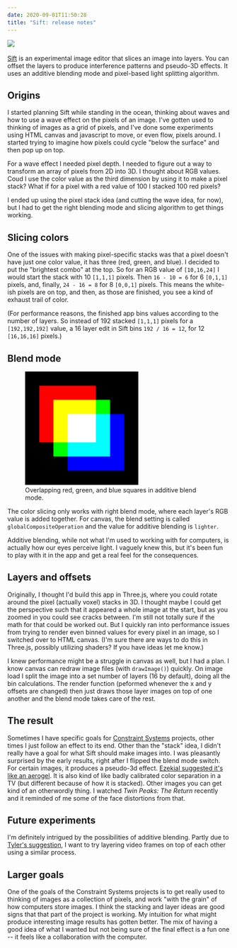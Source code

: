 ```yaml
---
date: 2020-09-01T11:50:28
title: "Sift: release notes"
---
```


![](/images/sift-1599052864.gif)

[Sift](https://sift.constraint.systems) is an experimental image editor that slices an image into layers. You can offset the layers to produce interference patterns and pseudo-3D effects. It uses an additive blending mode and pixel-based light splitting algorithm. 

## Origins

I started planning Sift while standing in the ocean, thinking about waves and how to use a wave effect on the pixels of an image. I've gotten used to thinking of images as a grid of pixels, and I've done some experiments using HTML canvas and javascript to move, or even flow, pixels around. I started trying to imagine how pixels could cycle "below the surface" and then pop up on top.

For a wave effect I needed pixel depth. I needed to figure out a way to transform an array of pixels from 2D into 3D. I thought about RGB values. Coud I use the color value as the third dimension by using it to make a pixel stack? What if for a pixel with a red value of 100 I stacked 100 red pixels?

I ended up using the pixel stack idea (and cutting the wave idea, for now), but I had to get the right blending mode and slicing algorithm to get things working.

## Slicing colors

One of the issues with making pixel-specific stacks was that a pixel doesn't have just one color value, it has three (red, green, and blue). I decided to put the "brightest combo" at the top. So for an RGB value of `[10,16,24]` I would start the stack with 10 `[1,1,1]` pixels. Then `16 - 10 = 6` for 6 `[0,1,1]` pixels, and, finally, `24 - 16 = 8` for 8 `[0,0,1]` pixels. This means the white-ish pixels are on top, and then, as those are finished, you see a kind of exhaust trail of color.

(For performance reasons, the finished app bins values according to the number of layers. So instead of 192 stacked `[1,1,1]` pixels for a `[192,192,192]` value, a 16 layer edit in Sift bins `192 / 16 = 12`, for 12 `[16,16,16]` pixels.)

## Blend mode

<figure>
<img src="/images/sift-logo-1599052499.png" 
style="max-width: 256px;" />
<figcaption>Overlapping red, green, and blue squares in additive blend mode.</figcaption>
</figure>

The color slicing only works with right blend mode, where each layer's RGB value is added together. For canvas, the blend setting is called `globalCompositeOperation` and the value for additive blending is `lighter`.

Additive blending, while not what I'm used to working with for computers, is actually how our eyes perceive light. I vaguely knew this, but it's been fun to play with it in the app and get a real feel for the consequences.

## Layers and offsets

Originally, I thought I'd build this app in Three.js, where you could rotate around the pixel (actually voxel) stacks in 3D. I thought maybe I could get the perspective such that it appeared a whole image at the start, but as you zoomed in you could see cracks between. I'm still not totally sure if the math for that could be worked out. But I quickly ran into performance issues from trying to render even binned values for every pixel in an image, so I switched over to HTML canvas. (I'm sure there are ways to do this in Three.js, possibly utilizing shaders? If you have ideas let me know.)

I knew performance might be a struggle in canvas as well, but I had a plan. I know canvas can redraw image files (with `drawImage()`) quickly. On image load I split the image into a set number of layers (16 by default), doing all the bin calculations. The render function (peformed whenever the x and y offsets are changed) then just draws those layer images on top of one another and the blend mode takes care of the rest.

## The result

Sometimes I have specific goals for [Constraint Systems](https://constraint.systems) projects, other times I just follow an effect to its end. Other than the "stack" idea, I didn't really have a goal for what Sift should make images into. I was pleasantly surprised by the early results, right after I flipped the blend mode switch. For certain images, it produces a pseudo-3d effect. [Ezekial suggested it's like an aerogel](https://twitter.com/the_ezekiel/status/1299095952339410945). It is also kind of like badly calibrated color separation in a TV (but different because of how it is stacked). Other images you can get kind of an otherwordly thing. I watched _Twin Peaks: The Return_ recently and it reminded of me some of the face distortions from that.

## Future experiments

I'm definitely intrigued by the possibilities of additive blending. Partly due to [Tyler's suggestion](https://twitter.com/tylerangert/status/1299163673424879617), I want to try layering video frames on top of each other using a similar process.

## Larger goals

One of the goals of the Constraint Systems projects is to get really used to thinking of images as a collection of pixels, and work "with the grain" of how computers store images. I think the stacking and layer ideas are good signs that that part of the project is working. My intuition for what might produce interesting image results has gotten better. The mix of having a good idea of what I wanted but not being sure of the final effect is a fun one -- it feels like a collaboration with the computer.
